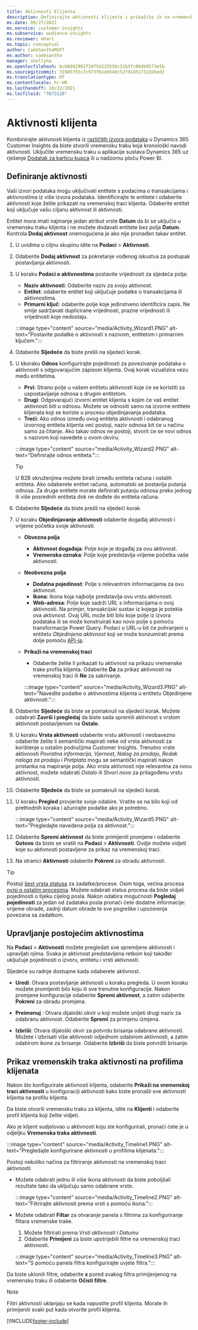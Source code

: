 ```yaml
---
title: Aktivnosti klijenta
description: Definirajte aktivnosti klijenta i prikažite ih na vremenskoj traci na profilima klijenata.
ms.date: 09/27/2021
ms.service: customer-insights
ms.subservice: audience-insights
ms.reviewer: mhart
ms.topic: conceptual
author: CadeSanthaMSFT
ms.author: cadesantha
manager: shellyha
ms.openlocfilehash: bcb8d42963719f5d225556c31b3fc06db8573e5b
ms.sourcegitcommit: 31985755c7c973fb1eb540c52fd1451731d2bed2
ms.translationtype: HT
ms.contentlocale: hr-HR
ms.lasthandoff: 10/22/2021
ms.locfileid: "7673128"
---
```

# <a name="customer-activities"></a>Aktivnosti klijenta

Kombinirajte aktivnosti klijenta iz [različitih izvora podataka](data-sources.md) u Dynamics 365 Customer Insights da biste stvorili vremensku traku koja kronološki navodi aktivnosti. Uključite vremensku traku u aplikacije sustava Dynamics 365 uz rješenje [Dodatak za karticu kupca](customer-card-add-in.md) ili u nadzornu ploču Power BI.

## <a name="define-an-activity"></a>Definiranje aktivnosti

Vaši izvori podataka mogu uključivati entitete s podacima o transakcijama i aktivnostima iz više izvora podataka. Identificirajte te entitete i odaberite aktivnosti koje želite prikazati na vremenskoj traci klijenta. Odaberite entitet koji uključuje vašu ciljanu aktivnost ili aktivnosti.

Entitet mora imati najmanje jedan atribut vrste **Datum** da bi se uključio u vremensku traku klijenta i ne možete dodavati entitete bez polja **Datum**. Kontrola **Dodaj aktivnost** onemogućena je ako nije pronađen takav entitet.

1. U uvidima u ciljnu skupinu idite na **Podaci** > **Aktivnosti**.

1. Odaberite **Dodaj aktivnost** za pokretanje vođenog iskustva za postupak postavljanja aktivnosti.

1. U koraku **Podaci o aktivnostima** postavite vrijednosti za sljedeća polja:

   - **Naziv aktivnosti**: Odaberite naziv za svoju aktivnost.
   - **Entitet**: odaberite entitet koji uključuje podatke o transakcijama ili aktivnostima.
   - **Primarni ključ**: odaberite polje koje jedinstveno identificira zapis. Ne smije sadržavati duplicirane vrijednosti, prazne vrijednosti ili vrijednosti koje nedostaju.

   :::image type="content" source="media/Activity_Wizard1.PNG" alt-text="Postavite podatke o aktivnosti s nazivom, entitetom i primarnim ključem.":::

1. Odaberite **Sljedeće** da biste prešli na sljedeći korak.

1. U kkoraku **Odnos** konfigurirajte pojedinosti za povezivanje podataka o aktivnosti s odgovarajućim zapisom klijenta. Ovaj korak vizualizira vezu među entitetima.  

   - **Prvi**: Strano polje u vašem entitetu aktivnosti koje će se koristiti za uspostavljanje odnosa s drugim entitetom.
   - **Drugi**: Odgovarajući izvorni entitet klijenta s kojim će vaš entitet aktivnosti biti u odnosu. Možete se odnositi samo na izvorne entitete klijenata koji se koriste u procesu objedinjavanja podataka.
   - **Treći**: Ako odnos između ovog entiteta aktivnosti i odabranog izvornog entiteta klijenta već postoji, naziv odnosa bit će u načinu samo za čitanje. Ako takav odnos ne postoji, stvorit će se novi odnos s nazivom koji navedete u ovom okviru.

   :::image type="content" source="media/Activity_Wizard2.PNG" alt-text="Definirajte odnos entiteta.":::

   > [!TIP]
   > U B2B okruženjima možete birati između entiteta računa i ostalih entiteta. Ako odaberete entitet računa, automatski se postavlja putanja odnosa. Za druge entitete morate definirati putanju odnosa preko jednog ili više posrednih entiteta dok ne dođete do entiteta računa.

1. Odaberite **Sljedeće** da biste prešli na sljedeći korak. 

1. U koraku **Objedinjavanje aktivnosti** odaberite događaj aktivnosti i vrijeme početka svoje aktivnosti. 
   - **Obvezna polja**
      - **Aktivnost događaja**: Polje koje je događaj za ovu aktivnost.
      - **Vremenska oznaka**: Polje koje predstavlja vrijeme početka vaše aktivnosti.

   - **Neobvezna polja**
      - **Dodatna pojedinost**: Polje s relevantnim informacijama za ovu aktivnost.
      - **Ikona**: Ikona koja najbolje predstavlja ovu vrstu aktivnosti.
      - **Web-adresa**: Polje koje sadrži URL s informacijama o ovoj aktivnosti. Na primjer, transakcijski sustav iz kojega je potekla ova aktivnost. Ovaj URL može biti bilo koje polje iz izvora podataka ili se može konstruirati kao novo polje s pomoću transformacije Power Query. Podaci o URL-u bit će pohranjeni u entitetu *Objedinjena aktivnost* koji se može konzumirati prema dolje pomoću [API-ja](apis.md).

   - **Prikaži na vremenskoj traci**
      - Odaberite želite li prikazati tu aktivnost na prikazu vremenske trake profila klijenta. Odaberite **Da** za prikaz aktivnosti na vremenskoj traci ili **Ne** za sakrivanje.

      :::image type="content" source="media/Activity_Wizard3.PNG" alt-text="Navedite podatke o aktivnostima klijenta u entitetu Objedinjene aktivnosti.":::

1. Odaberite **Sljedeće** da biste se pomaknuli na sljedeći korak. Možete odabrati **Završi i pregledaj** da biste sada spremili aktivnost s vrstom aktivnosti postavljenom na **Ostalo**. 

1. U koraku **Vrsta aktivnosti** odaberite vrstu aktivnosti i neobavezno odaberite želite li semantički mapirati neke od vrsta aktivnosti za korištenje u ostalim područjima Customer Insights. Trenutno vrste aktivnosti *Povratna informacija*, *Vjernost*, *Nalog za prodaju*, *Redak naloga za prodaju* i *Pretplata* mogu se semantički mapirati nakon pristanka na mapiranje polja. Ako vrsta aktivnosti nije relevantna za novu aktivnost, možete odabrati *Ostalo* ili *Stvori novo* za prilagođenu vrstu aktivnosti.

1. Odaberite **Sljedeće** da biste se pomaknuli na sljedeći korak. 

1. U koraku **Pregled** provjerite svoje odabire. Vratite se na bilo koji od prethodnih koraka i ažurirajte podatke ako je potrebno.

   :::image type="content" source="media/Activity_Wizard5.PNG" alt-text="Pregledajte navedena polja za aktivnost.":::
   
1. Odaberite **Spremi aktivnost** da biste primijenili promjene i odaberite **Gotovo** da biste se vratili na **Podaci** > **Aktivnosti**. Ovdje možete vidjeti koje su aktivnosti postavljene za prikaz na vremenskoj traci. 

1. Na stranici **Aktivnosti** odaberite **Pokreni** za obradu aktivnosti. 

> [!TIP]
> Postoji [šest vrsta statusa](system.md#status-types) za zadatke/procese. Osim toga, većina procesa [ovisi o ostalim procesima](system.md#refresh-policies). Možete odabrati status procesa da biste vidjeli pojedinosti o tijeku cijelog posla. Nakon odabira mogućnosti **Pogledaj pojedinosti** za jedan od zadataka posla pronaći ćete dodatne informacije: vrijeme obrade, zadnji datum obrade te sve pogreške i upozorenja povezana sa zadatkom.


## <a name="manage-existing-activities"></a>Upravljanje postojećim aktivnostima

Na **Podaci** > **Aktivnosti** možete pregledati sve spremljene aktivnosti i upravljati njima. Svaka je aktivnost predstavljena retkom koji također uključuje pojedinosti o izvoru, entitetu i vrsti aktivnosti.

Sljedeće su radnje dostupne kada odaberete aktivnost. 

- **Uredi**: Otvara postavljanje aktivnosti u koraku pregleda. U ovom koraku možete promijeniti bilo koju ili sve trenutne konfiguracije. Nakon promjene konfiguracije odaberite **Spremi aktivnost**, a zatim odaberite **Pokreni** za obradu promjena.

- **Preimenuj** : Otvara dijaloški okvir u koji možete unijeti drugi naziv za odabranu aktivnost. Odaberite **Spremi** za primjenu izmjena.

- **Izbriši**: Otvara dijaloški okvir za potvrdu brisanja odabrane aktivnosti. Možete i izbrisati više aktivnosti odjednom odabirom aktivnosti, a zatim odabirom ikone za brisanje. Odaberite **Izbriši** da biste potvrdili brisanje.

## <a name="view-activity-timelines-on-customer-profiles"></a>Prikaz vremenskih traka aktivnosti na profilima klijenata

Nakon što konfigurirate aktivnosti klijenta, odaberite **Prikaži na vremenskoj traci aktivnosti** u konfiguraciji aktivnosti kako biste pronašli sve aktivnosti klijenta na profilu klijenta.

Da biste otvorili vremensku traku za klijenta, idite na **Klijenti** i odaberite profil klijenta koji želite vidjeti.

Ako je klijent sudjelovao u aktivnosti koju ste konfigurirali, pronaći ćete je u odjeljku **Vremenska traka aktivnosti**.

:::image type="content" source="media/Activity_Timeline1.PNG" alt-text="Pregledajte konfigurirane aktivnosti u profilima klijenata.":::

Postoji nekoliko načina za filtriranje aktivnosti na vremenskoj traci aktivnosti:

- Možete odabrati jednu ili više ikona aktivnosti da biste poboljšali rezultate tako da uključuju samo odabrane vrste.

  :::image type="content" source="media/Activity_Timeline2.PNG" alt-text="Filtrirajte aktivnosti prema vrsti s pomoću ikona.":::

- Možete odabrati **Filtar** za otvaranje panela s filtrima za konfiguriranje filtara vremenske trake.

   1. Možete filtrirati prema *Vrsti aktivnosti* i *Datumu*
   1. Odaberite **Primijeni** za biste upotrijebili filtre na vremenskoj traci aktivnosti.

   :::image type="content" source="media/Activity_Timeline3.PNG" alt-text="S pomoću panela filtra konfigurirajte uvjete filtra.":::

Da biste uklonili filtre, odaberite **x** pored svakog filtra primijenjenog na vremensku traku ili odaberite **Očisti filtre**.


> [!NOTE]
> Filtri aktivnosti uklanjaju se kada napustite profil klijenta. Morate ih primijeniti svaki put kada otvorite profil klijenta.

[!INCLUDE[footer-include](../includes/footer-banner.md)]

